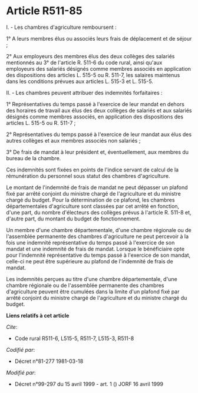 # Article R511-85

I. - Les chambres d'agriculture remboursent :

1° A leurs membres élus ou associés leurs frais de déplacement et de séjour ;

2° Aux employeurs des membres élus des deux collèges des salariés mentionnés au 3° de l'article R. 511-6 du code rural, ainsi
qu'aux employeurs des salariés désignés comme membres associés en application des dispositions des articles L. 515-5 ou R.
511-7, les salaires maintenus dans les conditions prévues aux articles L. 515-3 et L. 515-5.

II. - Les chambres peuvent attribuer des indemnités forfaitaires :

1° Représentatives du temps passé à l'exercice de leur mandat en dehors des horaires de travail aux élus des deux collèges de
salariés et aux salariés désignés comme membres associés, en application des dispositions des articles L. 515-5 ou R. 511-7 ;

2° Représentatives du temps passé à l'exercice de leur mandat aux élus des autres collèges et aux membres associés non
salariés ;

3° De frais de mandat à leur président et, éventuellement, aux membres du bureau de la chambre.

Ces indemnités sont fixées en points de l'indice servant de calcul de la rémunération du personnel sous statut des chambres
d'agriculture.

Le montant de l'indemnité de frais de mandat ne peut dépasser un plafond fixé par arrêté conjoint du ministre chargé de
l'agriculture et du ministre chargé du budget. Pour la détermination de ce plafond, les chambres départementales
d'agriculture sont classées par cet arrêté en fonction, d'une part, du nombre d'électeurs des collèges prévus à l'article R.
511-8 et, d'autre part, du montant du budget de fonctionnement.

Un membre d'une chambre départementale, d'une chambre régionale ou de l'assemblée permanente des chambres d'agriculture ne
peut percevoir à la fois une indemnité représentative du temps passé à l'exercice de son mandat et une indemnité de frais de
mandat. Lorsque le bénéficiaire opte pour l'indemnité représentative du temps passé à l'exercice de son mandat, celle-ci ne
peut être supérieure au plafond de l'indemnité de frais de mandat.

Les indemnités perçues au titre d'une chambre départementale, d'une chambre régionale ou de l'assemblée permanente des
chambres d'agriculture peuvent être cumulées dans la limite d'un plafond fixé par arrêté conjoint du ministre chargé de
l'agriculture et du ministre chargé du budget.

**Liens relatifs à cet article**

_Cite_:

  - Code rural R511-6, L515-5, R511-7, L515-3, R511-8

_Codifié par_:

  - Décret n°81-277 1981-03-18

_Modifié par_:

  - Décret n°99-297 du 15 avril 1999 - art. 1 () JORF 16 avril 1999
